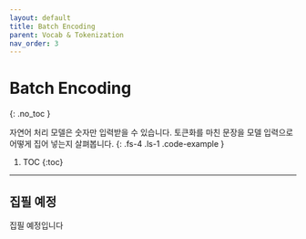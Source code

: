 ```yaml
---
layout: default
title: Batch Encoding
parent: Vocab & Tokenization
nav_order: 3
---
```


# Batch Encoding
{: .no_toc }

자연어 처리 모델은 숫자만 입력받을 수 있습니다. 토큰화를 마친 문장을 모델 입력으로 어떻게 집어 넣는지 살펴봅니다.
{: .fs-4 .ls-1 .code-example }

1. TOC
{:toc}

---

## 집필 예정

집필 예정입니다
